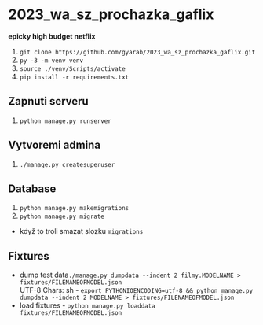 # 2023_wa_sz_prochazka_gaflix
**epicky high budget netflix**
1. `git clone https://github.com/gyarab/2023_wa_sz_prochazka_gaflix.git`
2. `py -3 -m venv venv`
3. `source ./venv/Scripts/activate`
4. `pip install -r requirements.txt`
## Zapnuti serveru
1. `python manage.py runserver`
## Vytvoremi admina
1. `./manage.py createsuperuser`
## Database
1. `python manage.py makemigrations`
2. `python manage.py migrate`
- když to troli smazat slozku `migrations`
## Fixtures
- dump test data`./manage.py dumpdata --indent 2 filmy.MODELNAME > fixtures/FILENAMEOFMODEL.json`  
  UTF-8 Chars: sh - `export PYTHONIOENCODING=utf-8 && python manage.py dumpdata --indent 2 MODELNAME > fixtures/FILENAMEOFMODEL.json`
- load fixtures - `python manage.py loaddata fixtures/FILENAMEOFMODEL.json`
